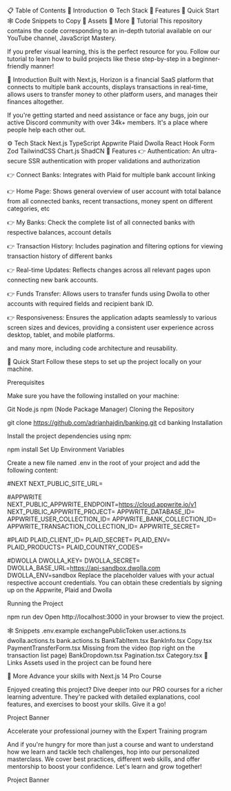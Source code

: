 📋 Table of Contents
🤖 Introduction
⚙️ Tech Stack
🔋 Features
🤸 Quick Start
🕸️ Code Snippets to Copy
🔗 Assets
🚀 More
🚨 Tutorial
This repository contains the code corresponding to an in-depth tutorial available on our YouTube channel, JavaScript Mastery.

If you prefer visual learning, this is the perfect resource for you. Follow our tutorial to learn how to build projects like these step-by-step in a beginner-friendly manner!



🤖 Introduction
Built with Next.js, Horizon is a financial SaaS platform that connects to multiple bank accounts, displays transactions in real-time, allows users to transfer money to other platform users, and manages their finances altogether.

If you're getting started and need assistance or face any bugs, join our active Discord community with over 34k+ members. It's a place where people help each other out.



⚙️ Tech Stack
Next.js
TypeScript
Appwrite
Plaid
Dwolla
React Hook Form
Zod
TailwindCSS
Chart.js
ShadCN
🔋 Features
👉 Authentication: An ultra-secure SSR authentication with proper validations and authorization

👉 Connect Banks: Integrates with Plaid for multiple bank account linking

👉 Home Page: Shows general overview of user account with total balance from all connected banks, recent transactions, money spent on different categories, etc

👉 My Banks: Check the complete list of all connected banks with respective balances, account details

👉 Transaction History: Includes pagination and filtering options for viewing transaction history of different banks

👉 Real-time Updates: Reflects changes across all relevant pages upon connecting new bank accounts.

👉 Funds Transfer: Allows users to transfer funds using Dwolla to other accounts with required fields and recipient bank ID.

👉 Responsiveness: Ensures the application adapts seamlessly to various screen sizes and devices, providing a consistent user experience across desktop, tablet, and mobile platforms.

and many more, including code architecture and reusability.

🤸 Quick Start
Follow these steps to set up the project locally on your machine.

Prerequisites

Make sure you have the following installed on your machine:

Git
Node.js
npm (Node Package Manager)
Cloning the Repository

git clone https://github.com/adrianhajdin/banking.git
cd banking
Installation

Install the project dependencies using npm:

npm install
Set Up Environment Variables

Create a new file named .env in the root of your project and add the following content:

#NEXT
NEXT_PUBLIC_SITE_URL=

#APPWRITE
NEXT_PUBLIC_APPWRITE_ENDPOINT=https://cloud.appwrite.io/v1
NEXT_PUBLIC_APPWRITE_PROJECT=
APPWRITE_DATABASE_ID=
APPWRITE_USER_COLLECTION_ID=
APPWRITE_BANK_COLLECTION_ID=
APPWRITE_TRANSACTION_COLLECTION_ID=
APPWRITE_SECRET=

#PLAID
PLAID_CLIENT_ID=
PLAID_SECRET=
PLAID_ENV=
PLAID_PRODUCTS=
PLAID_COUNTRY_CODES=

#DWOLLA
DWOLLA_KEY=
DWOLLA_SECRET=
DWOLLA_BASE_URL=https://api-sandbox.dwolla.com
DWOLLA_ENV=sandbox
Replace the placeholder values with your actual respective account credentials. You can obtain these credentials by signing up on the Appwrite, Plaid and Dwolla

Running the Project

npm run dev
Open http://localhost:3000 in your browser to view the project.

🕸️ Snippets
.env.example
exchangePublicToken
user.actions.ts
dwolla.actions.ts
bank.actions.ts
BankTabItem.tsx
BankInfo.tsx
Copy.tsx
PaymentTransferForm.tsx
Missing from the video (top right on the transaction list page) BankDropdown.tsx
Pagination.tsx
Category.tsx
🔗 Links
Assets used in the project can be found here

🚀 More
Advance your skills with Next.js 14 Pro Course

Enjoyed creating this project? Dive deeper into our PRO courses for a richer learning adventure. They're packed with detailed explanations, cool features, and exercises to boost your skills. Give it a go!

Project Banner

Accelerate your professional journey with the Expert Training program

And if you're hungry for more than just a course and want to understand how we learn and tackle tech challenges, hop into our personalized masterclass. We cover best practices, different web skills, and offer mentorship to boost your confidence. Let's learn and grow together!

Project Banner
